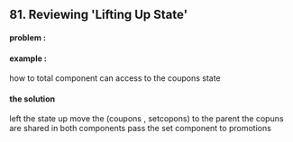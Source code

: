 ## 81. Reviewing 'Lifting Up State'

#### problem :

#### example :

how to total component can access to the coupons state

#### the solution

left the state up
move the (coupons , setcopons) to the parent
the copuns are shared in both components
pass the set component to promotions
